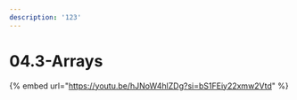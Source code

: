 ```yaml
---
description: '123'
---
```


# 04.3-Arrays

{% embed url="https://youtu.be/hJNoW4hlZDg?si=bS1FEiy22xmw2Vtd" %}
